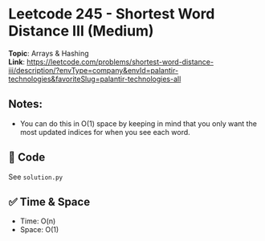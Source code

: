 # Leetcode 245 - Shortest Word Distance III (Medium)

**Topic**: Arrays & Hashing  
**Link**: https://leetcode.com/problems/shortest-word-distance-iii/description/?envType=company&envId=palantir-technologies&favoriteSlug=palantir-technologies-all

## Notes: 
 - You can do this in O(1) space by keeping in mind that you only want the most updated indices for when you see each word. 

## 🧪 Code
See `solution.py`

## ✅ Time & Space
- Time: O(n)
- Space: O(1)